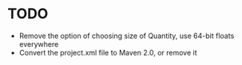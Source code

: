 TODO
====

* Remove the option of choosing size of Quantity, use 64-bit floats everywhere
* Convert the project.xml file to Maven 2.0, or remove it
